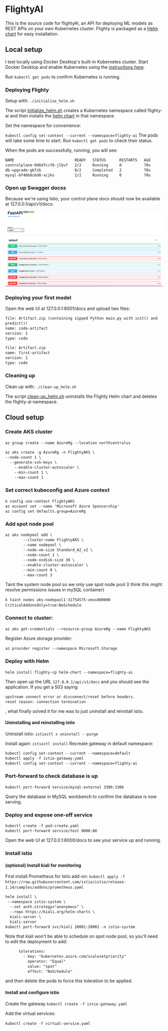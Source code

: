 # FlightyAI

This is the source code for flightyAI, an API for deploying ML models as REST APIs on your own Kubernetes cluster. Flighty is packaged as a [Helm chart](https://helm.sh/) for easy installation.

## Local setup

I test locally using Docker Desktop's built-in Kubernetes cluster. Start Docker Desktop and enable Kubernetes using the [instructions here](https://docs.docker.com/desktop/kubernetes/).

Run `kubectl get pods` to confirm Kubernetes is running.

### Deploying Flighty

Setup with: `./initialize_helm.sh`

The script [initialize_helm.sh](./initialize_helm.sh) creates a Kubernetes namespace called flighty-ai and then installs the [helm chart](./helm-chart/Chart.yaml) in that namespace. 

Set the namespace for convenience:

`kubectl config set-context --current --namespace=flighty-ai`
The pods will take some time to start. Run `kubectl get pods` to check their status.

When the pods are successfully, running, you will see:

```
NAME                           READY   STATUS      RESTARTS   AGE
controlplane-9d6dfccf6-jlbvf   2/2     Running     0          70s
db-upgrade-gb7zb               0/2     Completed   2          70s
mysql-6f46b8c6d8-xcjks         2/2     Running     0          70s
```


### Open up Swagger docss

Because we're using Istio, your control plane docs should now be available at 127.0.0.1/api/v1/docs:

![](./sample_docs.png)

### Deploying your first model

Open the web UI at 127.0.0.1:8001/docs and upload two files:

```
file: Artifact.zip (containing zipped Python main.py with init() and predict())
name: code-artifact
version: 1
type: code
```

```
file: Artifact.zip
name: first-artifact
version: 1
type: code
```

### Cleaning up

Clean up with: `./clean-up_helm.sh`

The script [clean-up_helm.sh](./clean-up_helm.sh) uninstalls the Flighty Helm chart and deletes the flighty-ai namespace.



## Cloud setup

### Create AKS cluster

`az group create --name AzureRg --location northcentralus`

```
az aks create -g AzureRg -n FlightyAKS \
--node-count 1 \
  --generate-ssh-keys \
  	--enable-cluster-autoscaler \
	--min-count 1 \
	--max-count 1
```

### Set correct kubeconfig and Azure context

```
k config use-context FlightyAKS
az account set --name 'Microsoft Azure Sponsorship'
az config set defaults.group=AzureRg

```

### Add spot node pool
```
az aks nodepool add \
    	--cluster-name FlightyAKS \
    	--name nodepool \
    	--node-vm-size Standard_A2_v2 \
    	--node-count 1 \
    	--node-osdisk-size 30 \
    	--enable-cluster-autoscaler \
    	--min-count 0 \
    	--max-count 3

```
Taint the system node pool so we only use spot node pool (I think this might resolve permissions issues in mySQL container)

`k taint nodes aks-nodepool1-31754575-vmss000000 CriticalAddonsOnly=true:NoSchedule`

### Connect to cluster:

`az aks get-credentials --resource-group AzureRg --name FlightyAKS `

Register Azure storage provider:

`az provider register --namespace Microsoft.Storage`


### Deploy with Helm

```
helm install flighty-cp helm-chart --namespace=flighty-ai
```
Then open up the URL
`127.0.0.1/api/v1/docs` and you should see the application. If you get a 503 saying 
  ```
  upstream connect error or disconnect/reset before headers. 
  reset reason: connection termination
  ```
  , 
what finally solved it for me was to just uninstall and reinstall istio.

#### Uninstalling and reinstalling istio

Uninstall istio: `istioctl x uninstall --purge`

Install again: `istioctl install`
Recreate gateway in default namespace: 

```
kubectl config set-context --current --namespace=default
kubectl apply -f istio-gateway.yaml
kubectl config set-context --current --namespace=flighty-ai
```

### Port-forward to check database is up

`kubectl port-forward service/mysql-external 3306:3306`

Query the database in MySQL workbench to confirm the database is now serving.



### Deploy and expose one-off service

```
kubectl create -f pod-create.yaml
kubectl port-forward service/test 8000:80  
```

Open the web UI at 127.0.0.1:8000/docs to see your service up and running.

### Install istio

#### (optional) Install kiali for monitoring

First install Prometheus for Istio add-on:
`kubectl apply -f https://raw.githubusercontent.com/istio/istio/release-1.14/samples/addons/prometheus.yaml`

```
helm install \
 --namespace istio-system \
  --set auth.strategy="anonymous" \
  --repo https://kiali.org/helm-charts \
  kiali-server \
  kiali-server
kubectl port-forward svc/kiali 20001:20001 -n istio-system
```

Note that kiali won't be able to schedule on spot node pool, so you'll need to edit the deployment to add:

```
      tolerations:
        - key: "kubernetes.azure.com/scalesetpriority"
          operator: "Equal"
          value: "spot"
          effect: "NoSchedule"
```

and then delete the pods to force this toleration to be applied.

#### Install and configure istio

Create the gateway
`kubectl create -f istio-gateway.yaml`

Add the virtual services:

`kubectl create -f virtual-service.yaml`
